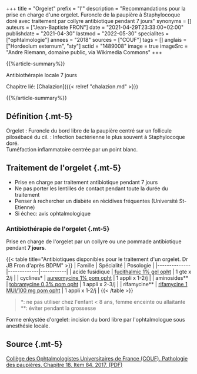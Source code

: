 +++
title = "Orgelet"
prefix = "l'"
description = "Recommandations pour la prise en charge d'une orgelet. Furoncle de la paupière à Staphylocoque doré avec traitement par collyre antibiotique pendant 7 jours"
synonyms = []
auteurs = ["Jean-Baptiste FRON"]
date = "2021-04-29T23:33:00+02:00"
publishdate = "2021-04-30"
lastmod = "2022-05-30"
specialites = ["ophtalmologie"]
annees = "2018"
sources = ["COUF"]
tags = []
anglais = ["Hordeolum externum", "sty"]
sctid = "1489008"
image = true
imageSrc = "Andre Riemann, domaine public, via Wikimedia Commons"
+++

{{%article-summary%}}

Antibiothérapie locale 7 jours

Chapitre lié: [Chalazion]({{< relref "chalazion.md" >}})

{{%/article-summary%}}

## Définition {.mt-5}

Orgelet
: Furoncle du bord libre de la paupière centré sur un follicule pilosébacé du cil.
: Infection bactérienne le plus souvent à Staphylocoque doré.  
Tuméfaction inflammatoire centrée par un point blanc.

## Traitement de l'orgelet {.mt-5}

- Prise en charge par traitement antibiotique pendant 7 jours
- Ne pas porter les lentilles de contact pendant toute la durée du traitement
- Penser à rechercher un diabète en récidives fréquentes (Université St-Etienne)
- Si échec: avis ophtalmologique

### Antibiothérapie de l'orgelet {.mt-5}

Prise en charge de l'orgelet par un collyre ou une pommade antibiotique pendant **7 jours**.

{{< table title="Antibiotiques disponibles pour le traitement d'un orgelet. Dr JB Fron d'après BDPM" >}}
| Famille      | Spécialité  | Posologie |
|--------------|-------------|-----------|
| acide fusidique | [fucithalmic 1% gel opht](https://base-donnees-publique.medicaments.gouv.fr/affichageDoc.php?specid=69088419&typedoc=R) | 1 gte x 2/j |
| cyclines*     | [aureomycine 1% pom opht](https://base-donnees-publique.medicaments.gouv.fr/affichageDoc.php?specid=65889234&typedoc=R) | 1 appli x 1-2/j |
| aminosides**  | [tobramycine 0,3% pom opht](https://base-donnees-publique.medicaments.gouv.fr/affichageDoc.php?specid=61621356&typedoc=R) | 1 appli x 2-3/j |
| rifamycine**  | [rifamycine 1 MUI/100 mg pom opht](https://base-donnees-publique.medicaments.gouv.fr/affichageDoc.php?specid=68760013&typedoc=R) | 1 appli x 1-2/j |
{{< /table >}}

> *: ne pas utiliser chez l'enfant < 8 ans, femme enceinte ou allaitante  
  **: éviter pendant la grossesse

Forme enkystée d'orgelet: incision du bord libre par l'ophtalmologue sous anesthésie locale.

## Source {.mt-5}

[Collège des Ophtalmologistes Universitaires de France (COUF). Pathologie des paupières. Chapitre 18. Item 84. 2017. (PDF)](http://couf.fr/wp-content/uploads/2016/03/Chapitre-18.pdf)
